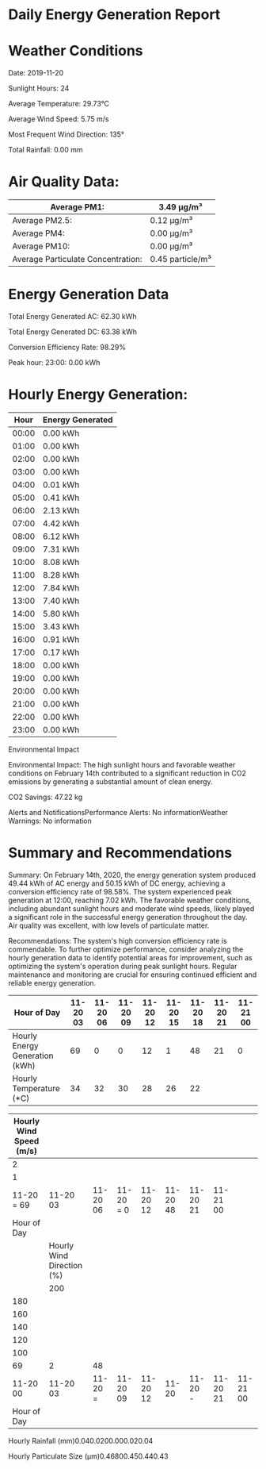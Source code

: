 # Daily Energy Generation Report

# Weather Conditions

Date: 2019-11-20

Sunlight Hours: 24

Average Temperature: 29.73°C

Average Wind Speed: 5.75 m/s

Most Frequent Wind Direction: 135°

Total Rainfall: 0.00 mm

# Air Quality Data:

|Average PM1:|3.49 μg/m³|
|---|---|
|Average PM2.5:|0.12 μg/m³|
|Average PM4:|0.00 μg/m³|
|Average PM10:|0.00 μg/m³|
|Average Particulate Concentration:|0.45 particle/m³|

# Energy Generation Data

Total Energy Generated AC: 62.30 kWh

Total Energy Generated DC: 63.38 kWh

Conversion Efficiency Rate: 98.29%

Peak hour: 23:00: 0.00 kWh

# Hourly Energy Generation:

|Hour|Energy Generated|
|---|---|
|00:00|0.00 kWh|
|01:00|0.00 kWh|
|02:00|0.00 kWh|
|03:00|0.00 kWh|
|04:00|0.01 kWh|
|05:00|0.41 kWh|
|06:00|2.13 kWh|
|07:00|4.42 kWh|
|08:00|6.12 kWh|
|09:00|7.31 kWh|
|10:00|8.08 kWh|
|11:00|8.28 kWh|
|12:00|7.84 kWh|
|13:00|7.40 kWh|
|14:00|5.80 kWh|
|15:00|3.43 kWh|
|16:00|0.91 kWh|
|17:00|0.17 kWh|
|18:00|0.00 kWh|
|19:00|0.00 kWh|
|20:00|0.00 kWh|
|21:00|0.00 kWh|
|22:00|0.00 kWh|
|23:00|0.00 kWh|

Environmental Impact

Environmental Impact: The high sunlight hours and favorable weather conditions on February 14th contributed to a significant reduction in CO2 emissions by generating a substantial amount of clean energy.

CO2 Savings: 47.22 kg

Alerts and NotificationsPerformance Alerts: No informationWeather Warnings: No information

# Summary and Recommendations

Summary: On February 14th, 2020, the energy generation system produced 49.44 kWh of AC energy and 50.15 kWh of DC energy, achieving a conversion efficiency rate of 98.58%. The system experienced peak generation at 12:00, reaching 7.02 kWh. The favorable weather conditions, including abundant sunlight hours and moderate wind speeds, likely played a significant role in the successful energy generation throughout the day. Air quality was excellent, with low levels of particulate matter.

Recommendations: The system's high conversion efficiency rate is commendable. To further optimize performance, consider analyzing the hourly generation data to identify potential areas for improvement, such as optimizing the system's operation during peak sunlight hours. Regular maintenance and monitoring are crucial for ensuring continued efficient and reliable energy generation.

|Hour of Day|11-20 03|11-20 06|11-20 09|11-20 12|11-20 15|11-20 18|11-20 21|11-21 00|
|---|---|---|---|---|---|---|---|---|
|Hourly Energy Generation (kWh)|69|0|0|12|1|48|21|0|
|Hourly Temperature (*C)|34|32|30|28|26|22| | |

|Hourly Wind Speed (m/s)| | | | | | | | |
|---|---|---|---|---|---|---|---|---|
|2| | | | | | | | |
|1| | | | | | | | |
|11-20 = 69|11-20 03|11-20 06|11-20 = 0|11-20 12|11-20 48|11-20 21|11-21 00| |
|Hour of Day| | | | | | | | |
| |Hourly Wind Direction (%)| | | | | | | |
| |200| | | | | | | |
|180| | | | | | | | |
|160| | | | | | | | |
|140| | | | | | | | |
|120| | | | | | | | |
|100| | | | | | | | |
|69|2|48| | | | | | |
|11-20 00|11-20 03|11-20 =|11-20 09|11-20 12|11-20|11-20 -|11-20 21|11-21 00|
|Hour of Day| | | | | | | | |

Hourly Rainfall (mm)0.040.0200.000.020.04

Hourly Particulate Size (µm)0.46800.450.440.43